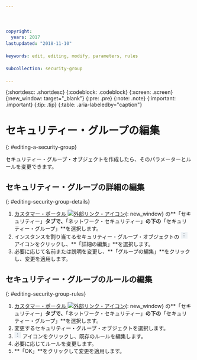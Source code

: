 ```yaml
---



copyright:
  years: 2017
lastupdated: "2018-11-10"

keywords: edit, editing, modify, parameters, rules

subcollection: security-group

---
```


{:shortdesc: .shortdesc}
{:codeblock: .codeblock}
{:screen: .screen}
{:new_window: target="_blank"}
{:pre: .pre}
{:note: .note}
{:important: .important}
{:tip: .tip}
{:table: .aria-labeledby="caption"}

# セキュリティー・グループの編集
{: #editing-a-security-group}

セキュリティー・グループ・オブジェクトを作成したら、そのパラメーターとルールを変更できます。

## セキュリティー・グループの詳細の編集
{: #editing-security-group-details}

1. [カスタマー・ポータル ![外部リンク・アイコン](../../icons/launch-glyph.svg "外部リンク・アイコン")](https://control.softlayer.com/){: new_window} の**「セキュリティー」**タブで、**「ネットワーク・セキュリティー」**の下の**「セキュリティー・グループ」**を選択します。
2. インスタンスを割り当てるセキュリティー・グループ・オブジェクトの ![詳細アイコン](./images/more_icon.jpg) アイコンをクリックし、**「詳細の編集」**を選択します。
3. 必要に応じて名前または説明を変更し、**「グループの編集」**をクリックし、変更を適用します。

## セキュリティー・グループのルールの編集
{: #editing-security-group-rules}

1. [カスタマー・ポータル ![外部リンク・アイコン](../../icons/launch-glyph.svg "外部リンク・アイコン")](https://control.softlayer.com/){: new_window} の**「セキュリティー」**タブで、**「ネットワーク・セキュリティー」**の下の**「セキュリティー・グループ」**を選択します。
2. 変更するセキュリティー・グループ・オブジェクトを選択します。
3. ![詳細アイコン](./images/more_icon.jpg) アイコンをクリックし、既存のルールを編集します。
4. 必要に応じてルールを変更します。
5. **「OK」**をクリックして変更を適用します。

